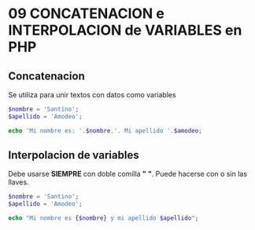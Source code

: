 # 09 CONCATENACION e INTERPOLACION de VARIABLES en PHP
## Concatenacion
Se utiliza para unir textos con datos como variables

```php
$nombre = 'Santino';
$apellido = 'Amodeo';

echo 'Mi nombre es: '.$nombre.'. Mi apellido '.$amodeo;
```

## Interpolacion de variables
Debe usarse **SIEMPRE** con doble comilla **" "**. Puede hacerse con o sin las llaves.

```php
$nombre = 'Santino';
$apellido = 'Amodeo';

echo "Mi nombre es {$nombre} y mi apellido $apellido";
```